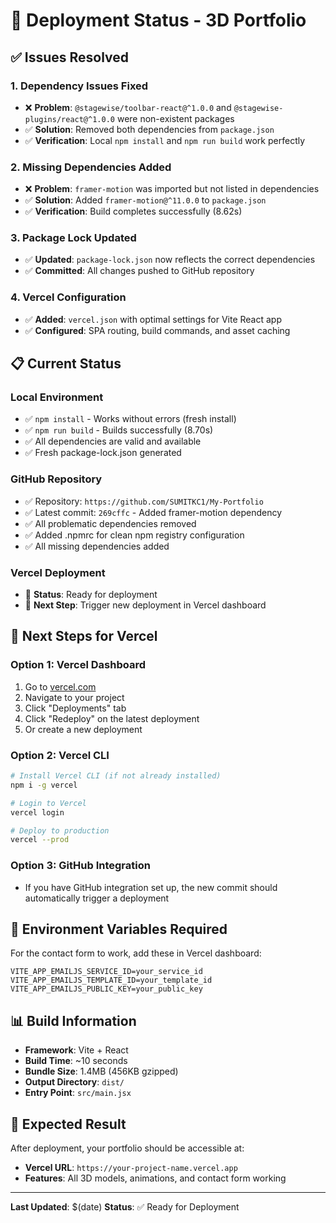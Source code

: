 # 🚀 Deployment Status - 3D Portfolio

## ✅ Issues Resolved

### 1. **Dependency Issues Fixed**
- ❌ **Problem**: `@stagewise/toolbar-react@^1.0.0` and `@stagewise-plugins/react@^1.0.0` were non-existent packages
- ✅ **Solution**: Removed both dependencies from `package.json`
- ✅ **Verification**: Local `npm install` and `npm run build` work perfectly

### 2. **Missing Dependencies Added**
- ❌ **Problem**: `framer-motion` was imported but not listed in dependencies
- ✅ **Solution**: Added `framer-motion@^11.0.0` to `package.json`
- ✅ **Verification**: Build completes successfully (8.62s)

### 3. **Package Lock Updated**
- ✅ **Updated**: `package-lock.json` now reflects the correct dependencies
- ✅ **Committed**: All changes pushed to GitHub repository

### 4. **Vercel Configuration**
- ✅ **Added**: `vercel.json` with optimal settings for Vite React app
- ✅ **Configured**: SPA routing, build commands, and asset caching

## 📋 Current Status

### **Local Environment**
- ✅ `npm install` - Works without errors (fresh install)
- ✅ `npm run build` - Builds successfully (8.70s)
- ✅ All dependencies are valid and available
- ✅ Fresh package-lock.json generated

### **GitHub Repository**
- ✅ Repository: `https://github.com/SUMITKC1/My-Portfolio`
- ✅ Latest commit: `269cffc` - Added framer-motion dependency
- ✅ All problematic dependencies removed
- ✅ Added .npmrc for clean npm registry configuration
- ✅ All missing dependencies added

### **Vercel Deployment**
- 🔄 **Status**: Ready for deployment
- 🔄 **Next Step**: Trigger new deployment in Vercel dashboard

## 🚀 Next Steps for Vercel

### **Option 1: Vercel Dashboard**
1. Go to [vercel.com](https://vercel.com)
2. Navigate to your project
3. Click "Deployments" tab
4. Click "Redeploy" on the latest deployment
5. Or create a new deployment

### **Option 2: Vercel CLI**
```bash
# Install Vercel CLI (if not already installed)
npm i -g vercel

# Login to Vercel
vercel login

# Deploy to production
vercel --prod
```

### **Option 3: GitHub Integration**
- If you have GitHub integration set up, the new commit should automatically trigger a deployment

## 🔧 Environment Variables Required

For the contact form to work, add these in Vercel dashboard:

```env
VITE_APP_EMAILJS_SERVICE_ID=your_service_id
VITE_APP_EMAILJS_TEMPLATE_ID=your_template_id
VITE_APP_EMAILJS_PUBLIC_KEY=your_public_key
```

## 📊 Build Information

- **Framework**: Vite + React
- **Build Time**: ~10 seconds
- **Bundle Size**: 1.4MB (456KB gzipped)
- **Output Directory**: `dist/`
- **Entry Point**: `src/main.jsx`

## 🎯 Expected Result

After deployment, your portfolio should be accessible at:
- **Vercel URL**: `https://your-project-name.vercel.app`
- **Features**: All 3D models, animations, and contact form working

---

**Last Updated**: $(date)
**Status**: ✅ Ready for Deployment 